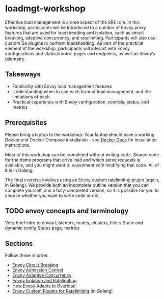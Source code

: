 # loadmgt-workshop

Effective load management is a core aspect of the SRE role. In this workshop, participants will be introduced to a number of Envoy proxy features that are used for loadshedding and isolation, such as circuit breaking, adaptive concurrency, and ratelimiting. Participants will also use custom Go plugins to perform loadshedding. As part of the practical element of the workshop, participants will interact with Envoy configurations and status/control pages and endpoints, as well as Envoy’s telemetry.  

## Takeaways

* Familiarity with Envoy load management features
* Understanding when to use each form of load management, and the limitations of each
* Practical experience with Envoy configuration, controls, status, and metrics


## Prerequisites

Please bring a laptop to the workshop. Your laptop should have a working Docker and Docker Compose installation - see [Docker Docs](https://docs.docker.com/compose/install/) for installation instructions.

Most of this workshop can be completed without writing code. Source code for the demo programs that drive load and which serve requests is available, and you might want to experiment with modifying that code. All of it is in Golang.

The final exercise involves using an Envoy custom ratelimiting plugin (again, in Golang). We provide both an incomplete outline version that you can complete yourself, and a fully-completed version, so it is possible for you to choose whether you want to write code or not. 

## TODO envoy concepts and terminology

Very brief intro to envoy
Listeners, routes, clusters, filters
Static and dynamic config
Status page, metrics

## Sections

Follow these in order.

 * [Envoy Circuit Breaking](/circuitbreaking/README.md)
 * [Envoy Admission Control](/admissioncontrol/README.md)
 * [Envoy Adaptive Concurrency](/adaptiveconcurrency/README.md)
 * [Envoy Isolation and Ratelimiting](/isolation/README.md)
 * [How Envoy Adapts to Overload](/envoyoverload/README.md)
 * [Envoy Custom Plugins for Ratelimiting](/plugins/README.md) (in Golang)